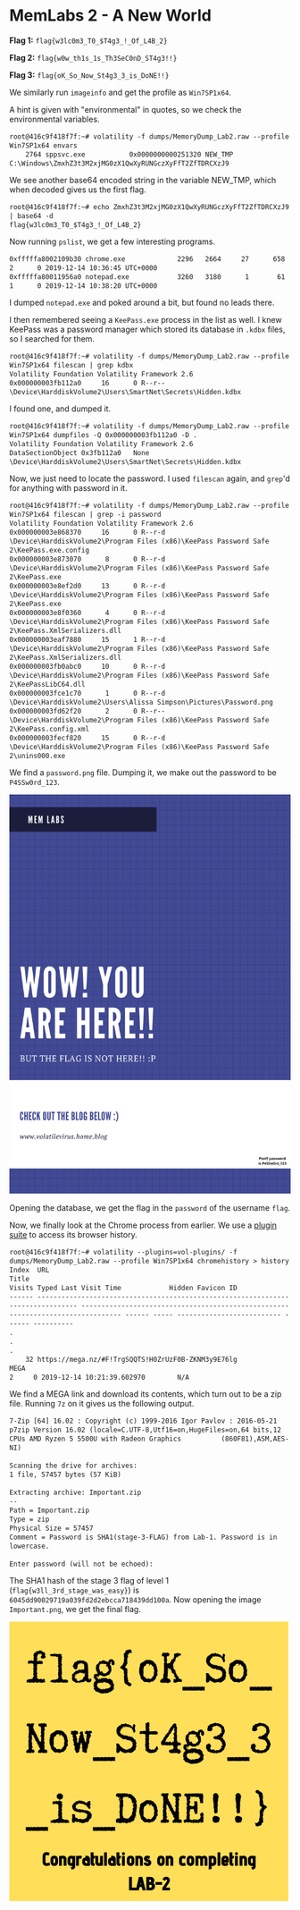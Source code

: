 # MemLabs 2 - A New World

**Flag 1:** `flag{w3lc0m3_T0_$T4g3_!_Of_L4B_2}`

**Flag 2:** `flag{w0w_th1s_1s_Th3SeC0nD_ST4g3!!}`

**Flag 3:** `flag{oK_So_Now_St4g3_3_is_DoNE!!}`

We similarly run `imageinfo` and get the profile as `Win7SP1x64`.

A hint is given with "environmental" in quotes, so we check the environmental variables.

```
root@416c9f418f7f:~# volatility -f dumps/MemoryDump_Lab2.raw --profile Win7SP1x64 envars
    2764 sppsvc.exe           0x0000000000251320 NEW_TMP                        C:\Windows\ZmxhZ3t3M2xjMG0zX1QwXyRUNGczXyFfT2ZfTDRCXzJ9
```

We see another base64 encoded string in the variable NEW_TMP, which when decoded gives us the first flag.

```
root@416c9f418f7f:~# echo ZmxhZ3t3M2xjMG0zX1QwXyRUNGczXyFfT2ZfTDRCXzJ9 | base64 -d
flag{w3lc0m3_T0_$T4g3_!_Of_L4B_2}
```

Now running `pslist`, we get a few interesting programs.

```
0xfffffa8002109b30 chrome.exe             2296   2664     27      658      2      0 2019-12-14 10:36:45 UTC+0000
0xfffffa80011956a0 notepad.exe            3260   3180      1       61      1      0 2019-12-14 10:38:20 UTC+0000
```

I dumped `notepad.exe` and poked around a bit, but found no leads there.

I then remembered seeing a `KeePass.exe` process in the list as well. I knew KeePass was a password manager which stored its database in `.kdbx` files, so I searched for them.

```
root@416c9f418f7f:~# volatility -f dumps/MemoryDump_Lab2.raw --profile Win7SP1x64 filescan | grep kdbx
Volatility Foundation Volatility Framework 2.6
0x000000003fb112a0     16      0 R--r-- \Device\HarddiskVolume2\Users\SmartNet\Secrets\Hidden.kdbx
```

I found one, and dumped it.

```
root@416c9f418f7f:~# volatility -f dumps/MemoryDump_Lab2.raw --profile Win7SP1x64 dumpfiles -Q 0x000000003fb112a0 -D .
Volatility Foundation Volatility Framework 2.6
DataSectionObject 0x3fb112a0   None   \Device\HarddiskVolume2\Users\SmartNet\Secrets\Hidden.kdbx
```

Now, we just need to locate the password. I used `filescan` again, and `grep`'d for anything with password in it.

```
root@416c9f418f7f:~# volatility -f dumps/MemoryDump_Lab2.raw --profile Win7SP1x64 filescan | grep -i password
Volatility Foundation Volatility Framework 2.6
0x000000003e868370     16      0 R--r-d \Device\HarddiskVolume2\Program Files (x86)\KeePass Password Safe 2\KeePass.exe.config
0x000000003e873070      8      0 R--r-d \Device\HarddiskVolume2\Program Files (x86)\KeePass Password Safe 2\KeePass.exe
0x000000003e8ef2d0     13      0 R--r-d \Device\HarddiskVolume2\Program Files (x86)\KeePass Password Safe 2\KeePass.exe
0x000000003e8f0360      4      0 R--r-d \Device\HarddiskVolume2\Program Files (x86)\KeePass Password Safe 2\KeePass.XmlSerializers.dll
0x000000003eaf7880     15      1 R--r-d \Device\HarddiskVolume2\Program Files (x86)\KeePass Password Safe 2\KeePass.XmlSerializers.dll
0x000000003fb0abc0     10      0 R--r-d \Device\HarddiskVolume2\Program Files (x86)\KeePass Password Safe 2\KeePassLibC64.dll
0x000000003fce1c70      1      0 R--r-d \Device\HarddiskVolume2\Users\Alissa Simpson\Pictures\Password.png
0x000000003fd62f20      2      0 R--r-- \Device\HarddiskVolume2\Program Files (x86)\KeePass Password Safe 2\KeePass.config.xml
0x000000003fecf820     15      0 R--r-d \Device\HarddiskVolume2\Program Files (x86)\KeePass Password Safe 2\unins000.exe
```

We find a `password.png` file. Dumping it, we make out the password to be `P4SSw0rd_123`.

![keepassword](../../Images/keepass_password.png)

Opening the database, we get the flag in the `password` of the username `flag`.

Now, we finally look at the Chrome process from earlier. We use a [plugin suite](https://github.com/superponible/volatility-plugins) to access its browser history.

```
root@416c9f418f7f:~# volatility --plugins=vol-plugins/ -f dumps/MemoryDump_Lab2.raw --profile Win7SP1x64 chromehistory > history
Index  URL                                                                              Title                                                                            Visits Typed Last Visit Time            Hidden Favicon ID
------ -------------------------------------------------------------------------------- -------------------------------------------------------------------------------- ------ ----- -------------------------- ------ ----------
.
.
.
    32 https://mega.nz/#F!TrgSQQTS!H0ZrUzF0B-ZKNM3y9E76lg                               MEGA                                                                                  2     0 2019-12-14 10:21:39.602970        N/A
```

We find a MEGA link and download its contents, which turn out to be a zip file. Running `7z` on it gives us the following output.

```
7-Zip [64] 16.02 : Copyright (c) 1999-2016 Igor Pavlov : 2016-05-21
p7zip Version 16.02 (locale=C.UTF-8,Utf16=on,HugeFiles=on,64 bits,12 CPUs AMD Ryzen 5 5500U with Radeon Graphics          (860F81),ASM,AES-NI)

Scanning the drive for archives:
1 file, 57457 bytes (57 KiB)

Extracting archive: Important.zip
--
Path = Important.zip
Type = zip
Physical Size = 57457
Comment = Password is SHA1(stage-3-FLAG) from Lab-1. Password is in lowercase.

Enter password (will not be echoed):
```

The SHA1 hash of the stage 3 flag of level 1 (`flag{w3ll_3rd_stage_was_easy}`) is `6045dd90029719a039fd2d2ebcca718439dd100a`. Now opening the image `Important.png`, we get the final flag.

![Important](../../Images/Important.png)
